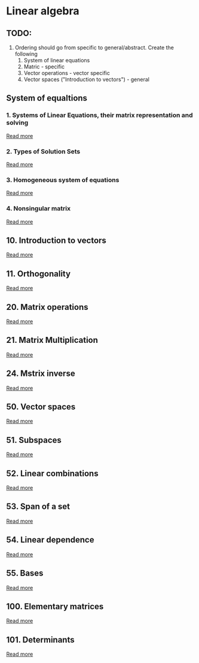 # Linear algebra

## TODO:

1. Ordering should go from specific to general/abstract. Create the following
    1. System of linear equations
    2. Matric - specific
    3. Vector operations - vector specific
    4. Vector spaces ("Introduction to vectors") - general

## System of equaltions

### 1. Systems of Linear Equations, their matrix representation and solving

[Read more](./0001-systems-of-linear-equations/README.md)

### 2. Types of Solution Sets

[Read more](./0002-types-of-solution-sets/README.md)

### 3. Homogeneous system of equations

[Read more](./0003-homogeneous-system-of-equations/README.md)

### 4. Nonsingular matrix

[Read more](./0004-nonsingular-matrix/README.md)

## 10. Introduction to vectors

[Read more](./0010-introduction-to-vectors/README.md)

## 11. Orthogonality

[Read more](./0011-orthogonality/README.md)

## 20. Matrix operations

[Read more](./0020-matrix-operations/README.md)

## 21. Matrix Multiplication

[Read more](./0021-matrix-multiplication/README.md)

## 24. Mstrix inverse

[Read more](./0024-matrix-inverse/README.md)

## 50. Vector spaces

[Read more](./0050-vector-spaces/README.md)

## 51. Subspaces

[Read more](./0051-subspaces/README.md)

## 52. Linear combinations

[Read more](./0052-linear-combinations/README.md)

## 53. Span of a set

[Read more](./0053-span-of-a-set/README.md)

## 54. Linear dependence

[Read more](./0054-linear-dependence/README.md)

## 55. Bases

[Read more](./0055-bases/README.md)

## 100. Elementary matrices

[Read more](./0100-elementary-matrices/README.md)

## 101. Determinants

[Read more](./0101-determinants/README.md)